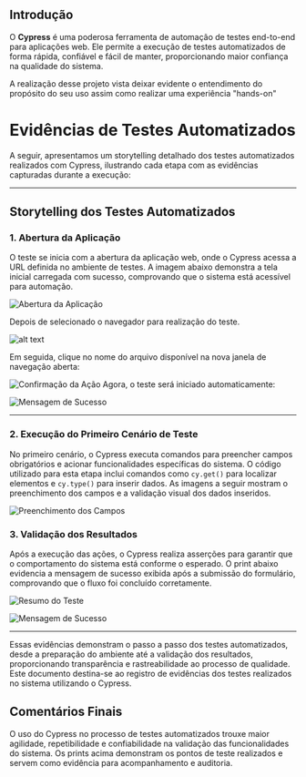 ## Introdução

O **Cypress** é uma poderosa ferramenta de automação de testes end-to-end para aplicações web. Ele permite a execução de testes automatizados de forma rápida, confiável e fácil de manter, proporcionando maior confiança na qualidade do sistema.

 A realização desse projeto vista deixar evidente o entendimento do propósito do seu uso assim como realizar uma experiência "hands-on"

# Evidências de Testes Automatizados

A seguir, apresentamos um storytelling detalhado dos testes automatizados realizados com Cypress, ilustrando cada etapa com as evidências capturadas durante a execução:

---

## Storytelling dos Testes Automatizados

### 1. Abertura da Aplicação

O teste se inicia com a abertura da aplicação web, onde o Cypress acessa a URL definida no ambiente de testes. A imagem abaixo demonstra a tela inicial carregada com sucesso, comprovando que o sistema está acessível para automação.

![Abertura da Aplicação](img/image.png)


Depois de selecionado o navegador para realização do teste. 

![alt text](img/image-7.png)


Em seguida, clique no nome do arquivo disponível na nova janela de navegação aberta:  

![Confirmação da Ação](img/image-6.png)
Agora, o teste será iniciado automaticamente:

![Mensagem de Sucesso](img/image-2.png)

---
### 2. Execução do Primeiro Cenário de Teste

No primeiro cenário, o Cypress executa comandos para preencher campos obrigatórios e acionar funcionalidades específicas do sistema. O código utilizado para esta etapa inclui comandos como `cy.get()` para localizar elementos e `cy.type()` para inserir dados. As imagens a seguir mostram o preenchimento dos campos e a validação visual dos dados inseridos.

![Preenchimento dos Campos](img/image-5.png)

### 3. Validação dos Resultados

Após a execução das ações, o Cypress realiza asserções para garantir que o comportamento do sistema está conforme o esperado. O print abaixo evidencia a mensagem de sucesso exibida após a submissão do formulário, comprovando que o fluxo foi concluído corretamente.


![Resumo do Teste](img/image-3.png)

![Mensagem de Sucesso](img/image-2.png)

---

Essas evidências demonstram o passo a passo dos testes automatizados, desde a preparação do ambiente até a validação dos resultados, proporcionando transparência e rastreabilidade ao processo de qualidade.
Este documento destina-se ao registro de evidências dos testes realizados no sistema utilizando o Cypress.


## Comentários Finais

O uso do Cypress no processo de testes automatizados trouxe maior agilidade, repetibilidade e confiabilidade na validação das funcionalidades do sistema. Os prints acima demonstram os pontos de teste realizados e servem como evidência para acompanhamento e auditoria.
